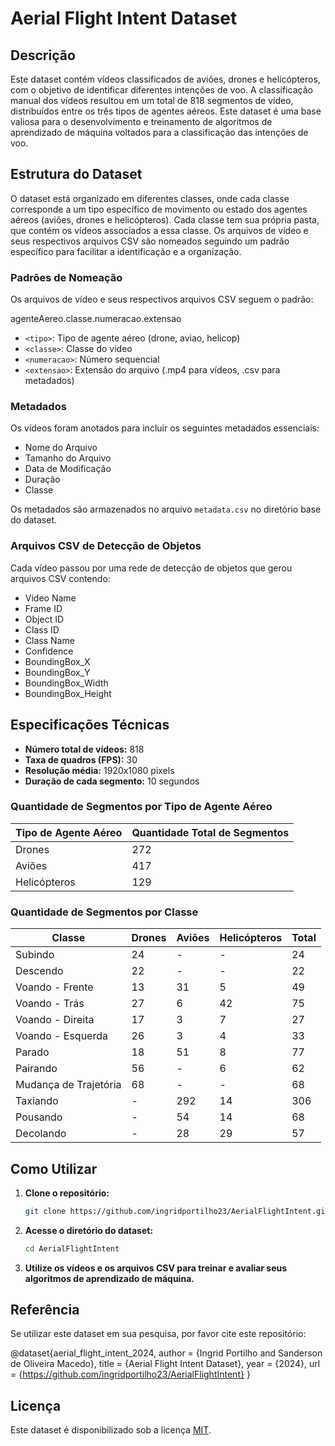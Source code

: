 # Aerial Flight Intent Dataset

## Descrição

Este dataset contém vídeos classificados de aviões, drones e helicópteros, com o objetivo de identificar diferentes intenções de voo. A classificação manual dos vídeos resultou em um total de 818 segmentos de vídeo, distribuídos entre os três tipos de agentes aéreos. Este dataset é uma base valiosa para o desenvolvimento e treinamento de algoritmos de aprendizado de máquina voltados para a classificação das intenções de voo.

## Estrutura do Dataset

O dataset está organizado em diferentes classes, onde cada classe corresponde a um tipo específico de movimento ou estado dos agentes aéreos (aviões, drones e helicópteros). Cada classe tem sua própria pasta, que contém os vídeos associados a essa classe. Os arquivos de vídeo e seus respectivos arquivos CSV são nomeados seguindo um padrão específico para facilitar a identificação e a organização.

### Padrões de Nomeação

Os arquivos de vídeo e seus respectivos arquivos CSV seguem o padrão:

agenteAereo.classe.numeracao.extensao


- `<tipo>`: Tipo de agente aéreo (drone, aviao, helicop)
- `<classe>`: Classe do vídeo
- `<numeracao>`: Número sequencial
- `<extensao>`: Extensão do arquivo (.mp4 para vídeos, .csv para metadados)

### Metadados

Os vídeos foram anotados para incluir os seguintes metadados essenciais:

- Nome do Arquivo
- Tamanho do Arquivo
- Data de Modificação
- Duração
- Classe

Os metadados são armazenados no arquivo `metadata.csv` no diretório base do dataset.

### Arquivos CSV de Detecção de Objetos

Cada vídeo passou por uma rede de detecção de objetos que gerou arquivos CSV contendo:

- Video Name
- Frame ID
- Object ID
- Class ID
- Class Name
- Confidence
- BoundingBox_X
- BoundingBox_Y
- BoundingBox_Width
- BoundingBox_Height

## Especificações Técnicas

- **Número total de vídeos:** 818
- **Taxa de quadros (FPS):** 30
- **Resolução média:** 1920x1080 pixels
- **Duração de cada segmento:** 10 segundos

### Quantidade de Segmentos por Tipo de Agente Aéreo

| Tipo de Agente Aéreo | Quantidade Total de Segmentos |
|----------------------|-------------------------------|
| Drones               | 272                           |
| Aviões               | 417                           |
| Helicópteros         | 129                           |

### Quantidade de Segmentos por Classe

| Classe             | Drones | Aviões | Helicópteros | Total |
|--------------------|--------|--------|--------------|-------|
| Subindo            | 24     | -      | -            | 24    |
| Descendo           | 22     | -      | -            | 22    |
| Voando - Frente    | 13     | 31     | 5            | 49    |
| Voando - Trás      | 27     | 6      | 42           | 75    |
| Voando - Direita   | 17     | 3      | 7            | 27    |
| Voando - Esquerda  | 26     | 3      | 4            | 33    |
| Parado             | 18     | 51     | 8            | 77    |
| Pairando           | 56     | -      | 6            | 62    |
| Mudança de Trajetória | 68  | -      | -            | 68    |
| Taxiando           | -      | 292    | 14           | 306   |
| Pousando           | -      | 54     | 14           | 68    |
| Decolando          | -      | 28     | 29           | 57    |

## Como Utilizar

1. **Clone o repositório:**

    ```bash
    git clone https://github.com/ingridportilho23/AerialFlightIntent.git
    ```

2. **Acesse o diretório do dataset:**

    ```bash
    cd AerialFlightIntent
    ```

3. **Utilize os vídeos e os arquivos CSV para treinar e avaliar seus algoritmos de aprendizado de máquina.**

## Referência

Se utilizar este dataset em sua pesquisa, por favor cite este repositório:

@dataset{aerial_flight_intent_2024,
author = {Ingrid Portilho and Sanderson de Oliveira Macedo},
title = {Aerial Flight Intent Dataset},
year = {2024},
url = {https://github.com/ingridportilho23/AerialFlightIntent}
}


## Licença

Este dataset é disponibilizado sob a licença [MIT](LICENSE).



